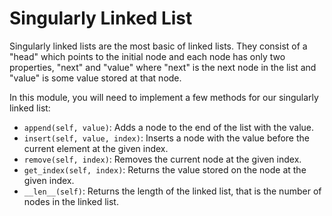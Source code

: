# Singularly Linked List

Singularly linked lists are the most basic of linked lists. They consist of a "head" which points to the initial node and each node has only two properties, "next" and "value" where "next" is the next node in the list and "value" is some value stored at that node.

In this module, you will need to implement a few methods for our singularly linked list:

* `append(self, value)`: Adds a node to the end of the list with the value.
* `insert(self, value, index)`: Inserts a node with the value before the current element at the given index.
* `remove(self, index)`: Removes the current node at the given index.
* `get_index(self, index)`: Returns the value stored on the node at the given index.
* `__len__(self)`: Returns the length of the linked list, that is the number of nodes in the linked list.